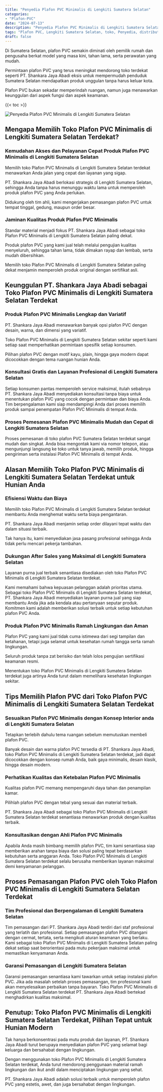 ```yaml
---
title: "Penyedia Plafon PVC Minimalis di Lengkiti Sumatera Selatan"
categories: 
- "Plafon-PVC"
date: "2024-07-13"
description: "Penyedia Plafon PVC Minimalis di Lengkiti Sumatera Selatan bagi tempat tinggal, perkantoran, serta toko. Plafon terbaik, pilihan motif, variasi warna modern, beserta layanan instalasi ditangani oleh teknisi berpengalaman serta kepastian resmi!|Layanan penjualan Plafon PVC Minimalis di Lengkiti Sumatera Selatan bagi kebutuhan tempat tinggal, kantor, atau toko, dengan plafon unggulan dan pemasangan oleh tenaga ahli berpengalaman dan jaminan resmi.|Solusi Plafon PVC Minimalis di Lengkiti Sumatera Selatan yang andal untuk tempat tinggal, kantor, dan gerai, bersama plafon unggulan dan pemasangan dikerjakan oleh teknisi profesional serta kepastian resmi.|Distribusi Plafon PVC Minimalis di Lengkiti Sumatera Selatan untuk hunian, perkantoran, serta ritel, beserta produk terbaik dan penempatan dikerjakan oleh tenaga ahli berpengalaman, disertai dengan jaminan resmi.}"
tags: "Plafon PVC, Lengkiti Sumatera Selatan, toko, Penyedia, distributor"
draft: false
---
```


Di Sumatera Selatan, plafon PVC semakin diminati oleh pemilik rumah dan pengusaha berkat model yang masa kini, tahan lama, serta perawatan yang mudah.

Permintaan plafon PVC yang terus meningkat mendorong toko terdekat seperti PT. Shankara Jaya Abadi eksis untuk mempermudah penduduk Sumatera Selatan mendapatkan produk unggulan tanpa harus keluar kota.

Plafon PVC bukan sekadar memperindah ruangan, namun juga menawarkan keunggulan dari aspek fungsi dan aspek keamanan.

{{< toc >}}

![Penyedia Plafon PVC Minimalis di Lengkiti Sumatera Selatan](/images/Plafon-PVC/Penyedia-Plafon-PVC-Minimalis-di-Lengkiti-Sumatera-Selatan.png)


## Mengapa Memilih Toko Plafon PVC Minimalis di Lengkiti Sumatera Selatan Terdekat?

### Kemudahan Akses dan Pelayanan Cepat Produk Plafon PVC Minimalis di Lengkiti Sumatera Selatan

Memilih toko Plafon PVC Minimalis di Lengkiti Sumatera Selatan terdekat menawarkan Anda jalan yang cepat dan layanan yang sigap.

PT. Shankara Jaya Abadi berlokasi strategis di Lengkiti Sumatera Selatan, sehingga Anda tanpa harus menunggu waktu lama untuk memperoleh produk plafon PVC yang Anda perlukan.

Didukung oleh tim ahli, kami mengerjakan pemasangan plafon PVC untuk tempat tinggal, gedung, maupun order besar.

### Jaminan Kualitas Produk Plafon PVC Minimalis

Standar material menjadi fokus PT. Shankara Jaya Abadi sebagai toko Plafon PVC Minimalis di Lengkiti Sumatera Selatan paling dekat.

Produk plafon PVC yang kami jual telah melalui pengujian kualitas menyeluruh, sehingga tahan lama, tidak dimakan rayap dan lembab, serta mudah dibersihkan.

Memilih toko Plafon PVC Minimalis di Lengkiti Sumatera Selatan paling dekat menjamin memperoleh produk original dengan sertifikat asli.

## Keunggulan PT. Shankara Jaya Abadi sebagai Toko Plafon PVC Minimalis di Lengkiti Sumatera Selatan Terdekat

### Produk Plafon PVC Minimalis Lengkap dan Variatif

PT. Shankara Jaya Abadi menawarkan banyak opsi plafon PVC dengan desain, warna, dan dimensi yang variatif.

Toko Plafon PVC Minimalis di Lengkiti Sumatera Selatan sekitar seperti kami setiap saat memperhatikan permintaan spesifik setiap konsumen.

Pilihan plafon PVC dengan motif kayu, plain, hingga gaya modern dapat dicocokkan dengan tema ruangan hunian Anda.

### Konsultasi Gratis dan Layanan Profesional di Lengkiti Sumatera Selatan

Setiap konsumen pantas memperoleh service maksimal, itulah sebabnya PT. Shankara Jaya Abadi menyediakan konsultasi tanpa biaya untuk menentukan plafon PVC yang cocok dengan permintaan dan biaya Anda. Tim berpengalaman kami siap mendampingi Anda dari proses memilih produk sampai penempatan Plafon PVC Minimalis di tempat Anda.

### Proses Pemesanan Plafon PVC Minimalis Mudah dan Cepat di Lengkiti Sumatera Selatan

Proses pemesanan di toko plafon PVC Sumatera Selatan terdekat sangat mudah dan singkat. Anda bisa mengontak kami via nomor telepon, atau mengunjungi langsung ke toko untuk tanya jawab, memilih produk, hingga pengiriman serta instalasi Plafon PVC Minimalis di tempat Anda.

## Alasan Memilih Toko Plafon PVC Minimalis di Lengkiti Sumatera Selatan Terdekat untuk Hunian Anda

### Efisiensi Waktu dan Biaya

Memilih toko Plafon PVC Minimalis di Lengkiti Sumatera Selatan terdekat membantu Anda menghemat waktu serta biaya pengantaran.

PT. Shankara Jaya Abadi menjamin setiap order dilayani tepat waktu dan dalam situasi terbaik.

Tak hanya itu, kami menyediakan jasa pasang profesional sehingga Anda tidak perlu mencari pekerja tambahan.

### Dukungan After Sales yang Maksimal di Lengkiti Sumatera Selatan

Layanan purna jual terbaik senantiasa disediakan oleh toko Plafon PVC Minimalis di Lengkiti Sumatera Selatan terdekat.

Kami memahami bahwa kepuasan pelanggan adalah prioritas utama. Sebagai toko Plafon PVC Minimalis di Lengkiti Sumatera Selatan terdekat, PT. Shankara Jaya Abadi menyediakan layanan purna jual yang siap membantu Anda jika ada kendala atau pertanyaan seputar produk. Komitmen kami adalah memberikan solusi terbaik untuk setiap kebutuhan plafon PVC Anda.

### Produk Plafon PVC Minimalis Ramah Lingkungan dan Aman

Plafon PVC yang kami jual tidak cuma istimewa dari segi tampilan dan ketahanan, tetapi juga selamat untuk kesehatan rumah tangga serta ramah lingkungan.

Seluruh produk tanpa zat berisiko dan telah lolos pengujian sertifikasi keamanan resmi.

Menentukan toko Plafon PVC Minimalis di Lengkiti Sumatera Selatan terdekat juga artinya Anda turut dalam memelihara kesehatan lingkungan sekitar.

## Tips Memilih Plafon PVC dari Toko Plafon PVC Minimalis di Lengkiti Sumatera Selatan Terdekat

### Sesuaikan Plafon PVC Minimalis dengan Konsep Interior anda di Lengkiti Sumatera Selatan

Tetapkan terlebih dahulu tema ruangan sebelum memutuskan membeli plafon PVC.

Banyak desain dan warna plafon PVC tersedia di PT. Shankara Jaya Abadi, toko Plafon PVC Minimalis di Lengkiti Sumatera Selatan terdekat, jadi dapat dicocokkan dengan konsep rumah Anda, baik gaya minimalis, desain klasik, hingga desain modern.

### Perhatikan Kualitas dan Ketebalan Plafon PVC Minimalis

Kualitas plafon PVC memang mempengaruhi daya tahan dan penampilan kamar.

Pilihlah plafon PVC dengan tebal yang sesuai dan material terbaik.

PT. Shankara Jaya Abadi sebagai toko Plafon PVC Minimalis di Lengkiti Sumatera Selatan terdekat senantiasa menawarkan produk dengan kualitas terbaik.

### Konsultasikan dengan Ahli Plafon PVC Minimalis

Apabila Anda masih bimbang memilih plafon PVC, tim kami senantiasa siap memberikan arahan tanpa biaya dan solusi paling tepat berdasarkan kebutuhan serta anggaran Anda. Toko Plafon PVC Minimalis di Lengkiti Sumatera Selatan terdekat selalu berusaha memberikan layanan maksimal demi kenyamanan pelanggan.

## Proses Pemasangan Plafon PVC oleh Toko Plafon PVC Minimalis di Lengkiti Sumatera Selatan Terdekat

### Tim Profesional dan Berpengalaman di Lengkiti Sumatera Selatan

Tim pemasangan dari PT. Shankara Jaya Abadi terdiri dari staf profesional yang terlatih dan profesional. Setiap pemasangan plafon PVC ditangani dengan cermat, tertata, serta mengikuti aturan keamanan yang berlaku. Kami sebagai toko Plafon PVC Minimalis di Lengkiti Sumatera Selatan paling dekat setiap saat berorientasi pada mutu pekerjaan maksimal untuk memastikan kenyamanan Anda.

### Garansi Pemasangan di Lengkiti Sumatera Selatan

Garansi pemasangan senantiasa kami tawarkan untuk setiap instalasi plafon PVC. Jika ada masalah setelah proses pemasangan, tim profesional kami akan menyelesaikan perbaikan tanpa bayaran. Toko Plafon PVC Minimalis di Lengkiti Sumatera Selatan terdekat PT. Shankara Jaya Abadi bertekad menghadirkan kualitas maksimal.

## Penutup: Toko Plafon PVC Minimalis di Lengkiti Sumatera Selatan Terdekat, Pilihan Tepat untuk Hunian Modern

Tak hanya berkonsentrasi pada mutu produk dan layanan, PT. Shankara Jaya Abadi turut berupaya menyediakan plafon PVC yang selamat bagi keluarga dan bersahabat dengan lingkungan.

Dengan menggunakan toko Plafon PVC Minimalis di Lengkiti Sumatera Selatan terdekat, Anda turut mendorong penggunaan material ramah lingkungan dan ikut andil dalam menciptakan lingkungan yang sehat.

PT. Shankara Jaya Abadi adalah solusi terbaik untuk memperoleh plafon PVC yang estetis, awet, dan juga bersahabat dengan lingkungan.